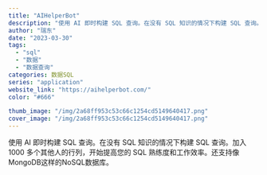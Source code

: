 ```yaml
---
title: "AIHelperBot"
description: "使用 AI 即时构建 SQL 查询。在没有 SQL 知识的情况下构建 SQL 查询。加入 1000 多个其他人的行列，开"
author: "瑞东"
date: "2023-03-30"
tags:
  - "sql"
  - "数据"
  - "数据查询"
categories: 数据SQL
series: "application"
website_link: "https://aihelperbot.com/"
color: "#666"

thumb_image: "/img/2a68ff953c53c66c1254cd5149640417.png"
cover_image: "/img/2a68ff953c53c66c1254cd5149640417.png"
---
```


使用 AI 即时构建 SQL 查询。在没有 SQL 知识的情况下构建 SQL 查询。加入 1000 多个其他人的行列，开始提高您的 SQL 熟练度和工作效率。还支持像MongoDB这样的NoSQL数据库。